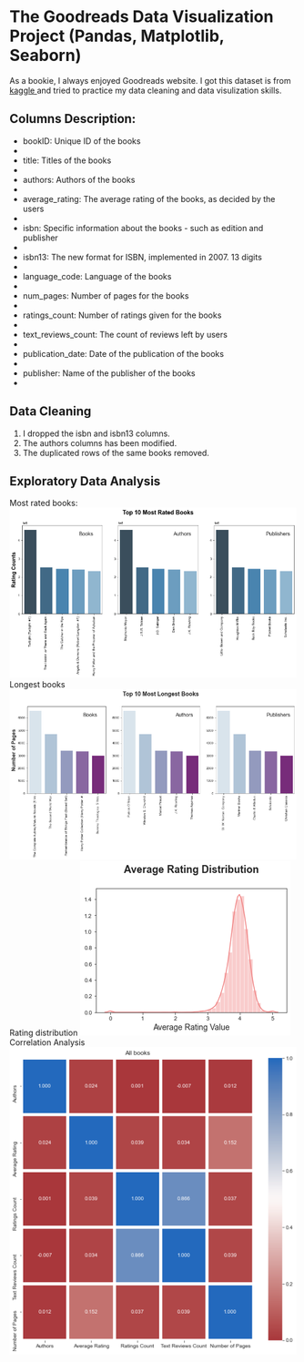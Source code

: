 # The Goodreads Data Visualization Project (Pandas, Matplotlib, Seaborn)
As a bookie, I always enjoyed Goodreads website. I got this dataset is from <a href="https://www.kaggle.com/jealousleopard/goodreadsbooks"> kaggle </a> and tried to practice my data cleaning and data visulization skills. 

## Columns Description:
<ul>
<li>bookID: Unique ID of the books<li>
<li>title: Titles of the books<li>
<li>authors: Authors of the books<li>
<li>average_rating: The average rating of the books, as decided by the users<li>
<li>isbn: Specific information about the books - such as edition and publisher<li>
<li>isbn13: The new format for ISBN, implemented in 2007. 13 digits<li>
<li>language_code: Language of the books<li>
<li>num_pages: Number of pages for the books<li>
<li>ratings_count: Number of ratings given for the books<li>
<li>text_reviews_count: The count of reviews left by users<li>
<li>publication_date: Date of the publication of the books<li>
<li>publisher: Name of the publisher of the books<li>
</ul>


## Data Cleaning
<ol>
<li> I dropped the isbn and isbn13 columns.</li>
<li> The authors columns has been modified.</li>
<li> The duplicated rows of the same books removed.</li>
  
</ol>

## Exploratory Data Analysis
Most rated books:
![alt text](https://github.com/nmshafie1993/Goodreads/blob/master/Most%20rated%20books.png)<br>
Longest books
![alt text](https://github.com/nmshafie1993/Goodreads/blob/master/most%20lonest%20book.png)<br>
Rating distribution
![alt text](https://github.com/nmshafie1993/Goodreads/blob/master/download.png)<br>
Correlation Analysis
![alt text](https://github.com/nmshafie1993/Goodreads/blob/master/corr.png)<br>
